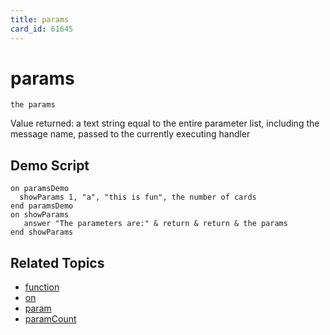 ```yaml
---
title: params
card_id: 61645
---
```


# params

```
the params
```

Value returned: a text string equal to the entire parameter list, including the message name, passed to the currently executing handler

## Demo Script

```
on paramsDemo
  showParams 1, "a", "this is fun", the number of cards
end paramsDemo
on showParams
   answer "The parameters are:" & return & return & the params
end showParams
```

## Related Topics

* [function](/HyperTalkReference/keywords/function)
* [on](/HyperTalkReference/keywords/on)
* [param](/HyperTalkReference/functions/param)
* [paramCount](/HyperTalkReference/functions/paramCount)
